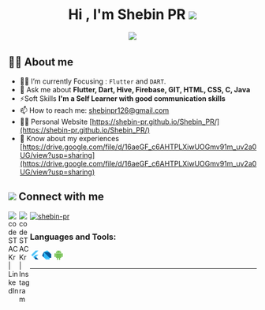 
<h1 align="center">Hi , I'm Shebin PR <img src="https://media.giphy.com/media/hvRJCLFzcasrR4ia7z/giphy.gif" width="35"></h1>
<p align="center">
  <a href="https://github.com/DenverCoder1/readme-typing-svg"><img src="https://readme-typing-svg.herokuapp.com?lines=Flutter+Developer;Competitive+Programmer;Always%20learning%20new%20things&center=true&width=500&height=50"></a>
</p>

## :sassy_man:  About me
- :student: I’m currently Focusing : `Flutter` and `DART`.
- 💬 Ask me about **Flutter, Dart, Hive, Firebase, GIT, HTML, CSS, C, Java**
- ⚡Soft Skills **I'm a Self Learner with good communication skills**
- 📫 How to reach me: shebinpr126@gmail.com
- 👨‍💻 Personal Website [https://shebin-pr.github.io/Shebin_PR/](https://shebin-pr.github.io/Shebin_PR/)
- 📄 Know about my experiences [https://drive.google.com/file/d/16aeGF_c6AHTPLXiwUOGmv91m_uv2a0UG/view?usp=sharing](https://drive.google.com/file/d/16aeGF_c6AHTPLXiwUOGmv91m_uv2a0UG/view?usp=sharing)


## <img src="https://media.giphy.com/media/iY8CRBdQXODJSCERIr/giphy.gif" width="30px"> Connect with me

[<img align="left" alt="codeSTACKr | LinkedIn" width="22px" src="https://raw.githubusercontent.com/rahuldkjain/github-profile-readme-generator/master/src/images/icons/Social/linked-in-alt.svg" />][linkedin]
[<img align="left" alt="codeSTACKr | Instagram" width="22px" src="https://raw.githubusercontent.com/rahuldkjain/github-profile-readme-generator/master/src/images/icons/Social/instagram.svg" />][instagram]
<a href="https://stackoverflow.com/users/17048128/shebin-pr" target="blank"><img align="center" src="https://raw.githubusercontent.com/rahuldkjain/github-profile-readme-generator/master/src/images/icons/Social/stack-overflow.svg" alt="shebin-pr" height="30" width="22" /></a>
<br />

### Languages and Tools:  
<code><img height="20" src="https://raw.githubusercontent.com/github/explore/80688e429a7d4ef2fca1e82350fe8e3517d3494d/topics/flutter/flutter.png"></code>
<code><img height="20" src="https://raw.githubusercontent.com/github/explore/80688e429a7d4ef2fca1e82350fe8e3517d3494d/topics/dart/dart.png"></code>
<code><img height="20" src="https://raw.githubusercontent.com/github/explore/80688e429a7d4ef2fca1e82350fe8e3517d3494d/topics/android/android.png"></code>

----

<br/>

[website]: https://shebin-pr.github.io/Shebin-PR/
[twitter]: https://twitter.com/PrShebin
[instagram]: https://www.instagram.com/damned_athmaa/?hl=en
[linkedin]: https://www.linkedin.com/in/shebin-pr-7816631b4/

